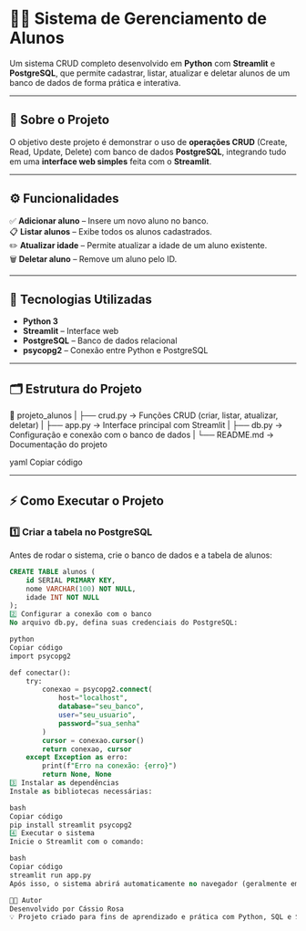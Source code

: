 # 👨‍🎓 Sistema de Gerenciamento de Alunos

Um sistema CRUD completo desenvolvido em **Python** com **Streamlit** e **PostgreSQL**, que permite cadastrar, listar, atualizar e deletar alunos de um banco de dados de forma prática e interativa.

---

## 🧠 Sobre o Projeto

O objetivo deste projeto é demonstrar o uso de **operações CRUD** (Create, Read, Update, Delete) com banco de dados **PostgreSQL**, integrando tudo em uma **interface web simples** feita com o **Streamlit**.

---

## ⚙️ Funcionalidades

✅ **Adicionar aluno** – Insere um novo aluno no banco.  
📋 **Listar alunos** – Exibe todos os alunos cadastrados.  
✏️ **Atualizar idade** – Permite atualizar a idade de um aluno existente.  
🗑️ **Deletar aluno** – Remove um aluno pelo ID.  

---

## 🧩 Tecnologias Utilizadas

- **Python 3**  
- **Streamlit** – Interface web  
- **PostgreSQL** – Banco de dados relacional  
- **psycopg2** – Conexão entre Python e PostgreSQL  

---

## 🗂️ Estrutura do Projeto

📁 projeto_alunos
|
├── crud.py → Funções CRUD (criar, listar, atualizar, deletar)
|
├── app.py → Interface principal com Streamlit
|
├── db.py → Configuração e conexão com o banco de dados
|
└── README.md → Documentação do projeto

yaml
Copiar código

---

## ⚡ Como Executar o Projeto

### 1️⃣ Criar a tabela no PostgreSQL
Antes de rodar o sistema, crie o banco de dados e a tabela de alunos:

```sql
CREATE TABLE alunos (
    id SERIAL PRIMARY KEY,
    nome VARCHAR(100) NOT NULL,
    idade INT NOT NULL
);
2️⃣ Configurar a conexão com o banco
No arquivo db.py, defina suas credenciais do PostgreSQL:

python
Copiar código
import psycopg2

def conectar():
    try:
        conexao = psycopg2.connect(
            host="localhost",
            database="seu_banco",
            user="seu_usuario",
            password="sua_senha"
        )
        cursor = conexao.cursor()
        return conexao, cursor
    except Exception as erro:
        print(f"Erro na conexão: {erro}")
        return None, None
3️⃣ Instalar as dependências
Instale as bibliotecas necessárias:

bash
Copiar código
pip install streamlit psycopg2
4️⃣ Executar o sistema
Inicie o Streamlit com o comando:

bash
Copiar código
streamlit run app.py
Após isso, o sistema abrirá automaticamente no navegador (geralmente em: http://localhost:8501).

🧑‍💻 Autor
Desenvolvido por Cássio Rosa
💡 Projeto criado para fins de aprendizado e prática com Python, SQL e Streamlit.

